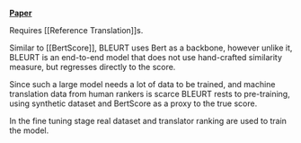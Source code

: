 [**Paper**](https://arxiv.org/pdf/2004.04696.pdf)

Requires [[Reference Translation]]s.

Similar to [[BertScore]], BLEURT uses Bert as a backbone, however unlike it, BLEURT is an end-to-end model that does not use hand-crafted similarity measure, but regresses directly to the score. 

Since such a large model needs a lot of data to be trained, and machine translation data from human rankers is scarce BLEURT rests to pre-training, using synthetic dataset and BertScore as a proxy to the true score.

In the fine tuning stage real dataset and translator ranking are used to train the model.
